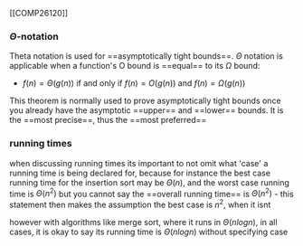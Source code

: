 [[COMP26120]]


### $\Theta$-notation
Theta notation is used for ==asymptotically tight bounds==. $\Theta$ notation is applicable when a function's O bound is ==equal== to its $\Omega$ bound:

- $f(n) = \Theta(g(n))$ if and only if $f(n) = O(g(n))$ and $f(n) = \Omega(g(n))$

This theorem is normally used to prove asymptotically tight bounds once you already have the asymptotic ==upper== and ==lower== bounds. It is the ==most precise==, thus the ==most preferred==

### running times
when discussing running times its important to not omit what 'case' a running time is being declared for, because for instance the best case running time for the insertion sort may be $\Theta(n)$, and the worst case running time is $\Theta(n^2)$
but you cannot say the ==overall running time== is $\Theta(n^2)$ - this statement then makes the assumption the best case is $n^2$, when it isnt

however with algorithms like merge sort, where it runs in $\Theta(nlogn)$, in all cases, it is okay to say its running time is $\Theta(nlogn)$ without specifying case